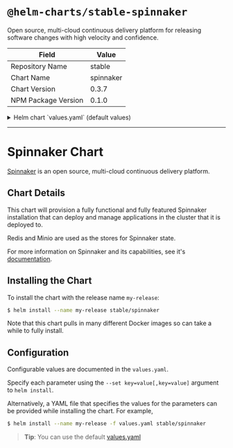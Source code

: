 # `@helm-charts/stable-spinnaker`

Open source, multi-cloud continuous delivery platform for releasing software changes with high velocity and confidence.

| Field               | Value     |
| ------------------- | --------- |
| Repository Name     | stable    |
| Chart Name          | spinnaker |
| Chart Version       | 0.3.7     |
| NPM Package Version | 0.1.0     |

<details>

<summary>Helm chart `values.yaml` (default values)</summary>

```yaml
# Define which registries and repositories you want available in your
# Spinnaker pipeline definitions
# For more info visit:
#   https://www.spinnaker.io/setup/providers/docker-registry/

# Configure your Docker registries here
accounts:
  - name: dockerhub
    address: https://index.docker.io
    repositories:
      - library/alpine
      - library/ubuntu
      - library/centos
      - library/nginx
# - name: gcr
#   address: https://gcr.io
#   username: _json_key
#   password: '<INSERT YOUR SERVICE ACCOUNT JSON HERE>'
#   email: 1234@5678.com

# Settings for notifications via email
# For more info visit:
#   https://www.spinnaker.io/setup/features/notifications/#email
mail:
  enabled: false
  host: smtp.example.org
  username: admin
  password: admin
  fromAddress: spinnaker@example.org
  port: 25

slack:
  enabled: false
  token:
  botName: 'spinnakerbot'

# Images for each component
images:
  clouddriver: gcr.io/spinnaker-marketplace/clouddriver:0.5.0-72
  echo: gcr.io/spinnaker-marketplace/echo:0.4.0-72
  deck: gcr.io/spinnaker-marketplace/deck:1.3.0-72
  igor: gcr.io/spinnaker-marketplace/igor:0.4.0-72
  orca: gcr.io/spinnaker-marketplace/orca:0.5.0-72
  gate: gcr.io/spinnaker-marketplace/gate:0.5.0-72
  front50: gcr.io/spinnaker-marketplace/front50:0.4.1-72
  rosco: gcr.io/spinnaker-marketplace/rosco:0.4.0-72

# Change this if youd like to expose Spinnaker outside the cluster
deck:
  host: localhost
  port: 9000
  protocol: http
  ingress:
    enabled: false
    # annotations:
    # ingress.kubernetes.io/ssl-redirect: 'true'
    # kubernetes.io/ingress.class: nginx
    # kubernetes.io/tls-acme: "true"
    # tls:
    #  - secretName: -tls
    #    hosts:
    #      - domain.com

gate:
  allowedOriginsPattern: '^https?://(?:localhost|127.0.0.1|[^/]+\.example\.com)(?::[1-9]\d*)?/?$'

# Bucket to use when storing config data in S3 compatible storage
storageBucket: spinnaker

# Change service type for UI service
serviceType: ClusterIP

# Resources to provide to each of
# the Spinnaker components
resources:
  limits:
    cpu: 1000m
    memory: 1280Mi
  requests:
    cpu: 1000m
    memory: 1280Mi

# Redis password to use for the in-cluster redis service
# Redis is not exposed publically
redis:
  redisPassword: password

# Minio access/secret keys for the in-cluster S3 usage
# Minio is not exposed publically
minio:
  enabled: true
  imageTag: RELEASE.2016-11-26T02-23-47Z
  serviceType: ClusterIP
  accessKey: spinnakeradmin
  secretKey: spinnakeradmin

gcs:
  enabled: false
  project: my-project-name
  jsonKey: '<INSERT CLOUD STORAGE JSON HERE>'

# Configuration for the Jenkins instance that is attached to the
# igor component of Spinnaker. For more info about the Jenkins integration
# with Spinnaker, visit:
#   https://www.spinnaker.io/setup/ci/jenkins/
jenkins:
  Master:
    ImageTag: 2.62
    Cpu: '500m'
    Memory: '512Mi'
    ServiceType: ClusterIP
    CustomConfigMap: true
    InstallPlugins:
      - kubernetes:0.11
      - workflow-aggregator:2.5
      - workflow-job:2.11
      - credentials-binding:1.12
      - git:3.2.0

  Agent:
    Image: viglesiasce/spinnaker-jenkins-agent
    ImageTag: v0.2.0
    Cpu: '500m'
    Memory: '512Mi'
```

</details>

---

# Spinnaker Chart

[Spinnaker](http://spinnaker.io/) is an open source, multi-cloud continuous delivery platform.

## Chart Details

This chart will provision a fully functional and fully featured Spinnaker installation
that can deploy and manage applications in the cluster that it is deployed to.

Redis and Minio are used as the stores for Spinnaker state.

For more information on Spinnaker and its capabilities, see it's [documentation](http://www.spinnaker.io/docs).

## Installing the Chart

To install the chart with the release name `my-release`:

```bash
$ helm install --name my-release stable/spinnaker
```

Note that this chart pulls in many different Docker images so can take a while to fully install.

## Configuration

Configurable values are documented in the `values.yaml`.

Specify each parameter using the `--set key=value[,key=value]` argument to `helm install`.

Alternatively, a YAML file that specifies the values for the parameters can be provided while installing the chart. For example,

```bash
$ helm install --name my-release -f values.yaml stable/spinnaker
```

> **Tip**: You can use the default [values.yaml](values.yaml)

